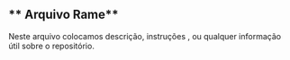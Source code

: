 ## ** Arquivo Rame**
Neste arquivo colocamos descrição, instruções ,
ou qualquer informação útil sobre o
repositório.